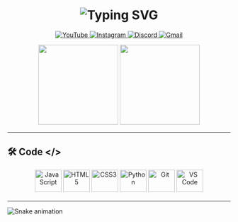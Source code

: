 <h1 align="center">
    <img src="https://readme-typing-svg.demolab.com?font=Fira+Code&size=30&duration=3000&pause=1000&color=8A2BE2&center=true&vCenter=true&width=500&lines=Ol%C3%A1%2C+eu+sou+ONE+MODZ;Desenvolvedor+Web;e+de+Softwares" alt="Typing SVG" />
</h1>

<p align="center">
  <a href="https://www.youtube.com/@ONEMODZ" target="_blank">
    <img src="https://img.shields.io/badge/YouTube-FF0000?style=for-the-badge&logo=youtube&logoColor=white" alt="YouTube">
  </a>
  <a href="https://instagram.com/k._.duzin" target="_blank">
    <img src="https://img.shields.io/badge/-Instagram-%23E4405F?style=for-the-badge&logo=instagram&logoColor=white" alt="Instagram">
  </a>
  <a href="https://discord.gg/pjQN9NHkZF" target="_blank">
    <img src="https://img.shields.io/badge/Discord-7289DA?style=for-the-badge&logo=discord&logoColor=white" alt="Discord">
  </a> 
  <a href = "mailto:onemodzyt@gmail.com">
    <img src="https://img.shields.io/badge/-Gmail-%23333?style=for-the-badge&logo=gmail&logoColor=white" alt="Gmail">
  </a>
</p>

<div align="center">
  <img height="180em" src="https://github-readme-stats.vercel.app/api?username=0NEM0DZ&show_icons=true&theme=radical&include_all_commits=true&count_private=true&border_radius=10&bg_color=30,0d0d0d,2d0a57&title_color=8A2BE2&icon_color=8A2BE2"/>
  <img height="180em" src="https://github-readme-stats.vercel.app/api/top-langs/?username=0NEM0DZ&layout=compact&langs_count=7&theme=radical&border_radius=10&bg_color=30,2d0a57,0d0d0d&title_color=8A2BE2"/>
</div>

---

## 🛠️ Code </>

<div style="display: inline_block; margin: 20px 0; text-align: center;">
  <img align="center" alt="JavaScript" height="50" width="60" src="https://cdn.jsdelivr.net/gh/devicons/devicon/icons/javascript/javascript-original.svg">
  <img align="center" alt="HTML5" height="50" width="60" src="https://cdn.jsdelivr.net/gh/devicons/devicon/icons/html5/html5-original.svg">
  <img align="center" alt="CSS3" height="50" width="60" src="https://cdn.jsdelivr.net/gh/devicons/devicon/icons/css3/css3-original.svg">
  <img align="center" alt="Python" height="50" width="60" src="https://cdn.jsdelivr.net/gh/devicons/devicon/icons/python/python-original.svg">
  <img align="center" alt="Git" height="50" width="60" src="https://cdn.jsdelivr.net/gh/devicons/devicon/icons/git/git-original.svg">
  <img align="center" alt="VS Code" height="50" width="60" src="https://cdn.jsdelivr.net/gh/devicons/devicon/icons/vscode/vscode-original.svg">
</div>

---

![Snake animation](https://raw.githubusercontent.com/0NEM0DZ/0NEM0DZ/output/github-contribution-grid-snake.svg)
